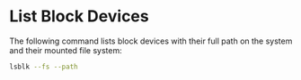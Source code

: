 # List Block Devices

The following command lists block devices with their full path on the system and their mounted file system:
``` sh
lsblk --fs --path
```

